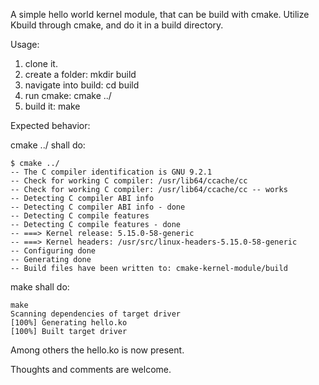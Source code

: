 A simple hello world kernel module, that can be build with cmake.
Utilize Kbuild through cmake, and do it in a build directory.


Usage:
1) clone it.
2) create a folder: mkdir build
3) navigate into build: cd build
4) run cmake: cmake ../
5) build it: make



Expected behavior: 

cmake ../ shall do:
```
$ cmake ../
-- The C compiler identification is GNU 9.2.1
-- Check for working C compiler: /usr/lib64/ccache/cc
-- Check for working C compiler: /usr/lib64/ccache/cc -- works
-- Detecting C compiler ABI info
-- Detecting C compiler ABI info - done
-- Detecting C compile features
-- Detecting C compile features - done
-- ===> Kernel release: 5.15.0-58-generic
-- ===> Kernel headers: /usr/src/linux-headers-5.15.0-58-generic
-- Configuring done
-- Generating done
-- Build files have been written to: cmake-kernel-module/build
```
make shall do:
```
make
Scanning dependencies of target driver
[100%] Generating hello.ko
[100%] Built target driver
```

Among others the hello.ko is now present. 


Thoughts and comments are welcome. 
